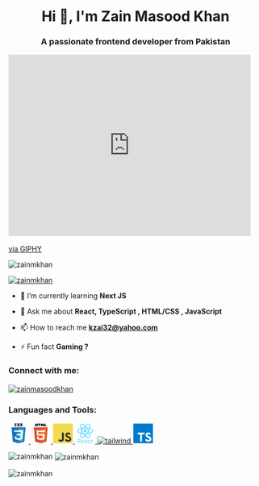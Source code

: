<h1 align="center">Hi 👋, I'm Zain Masood Khan</h1>
<h3 align="center">A passionate frontend developer from Pakistan</h3>
<iframe src="https://giphy.com/embed/2IudUHdI075HL02Pkk" width="480" height="360" frameBorder="0" class="giphy-embed" allowFullScreen></iframe><p><a href="https://giphy.com/gifs/pudgypenguins-data-code-coding-2IudUHdI075HL02Pkk">via GIPHY</a></p>

<p align="left"> <img src="https://komarev.com/ghpvc/?username=zainmkhan&label=Profile%20views&color=0e75b6&style=flat" alt="zainmkhan" /> </p>

<p align="left"> <a href="https://github.com/ryo-ma/github-profile-trophy"><img src="https://github-profile-trophy.vercel.app/?username=zainmkhan" alt="zainmkhan" /></a> </p>

- 🌱 I’m currently learning **Next JS**

- 💬 Ask me about **React, TypeScript , HTML/CSS , JavaScript**

- 📫 How to reach me **kzai32@yahoo.com**

- ⚡ Fun fact **Gaming ?**

<h3 align="left">Connect with me:</h3>
<p align="left">
<a href="https://linkedin.com/in/zainmasoodkhan" target="blank"><img align="center" src="https://raw.githubusercontent.com/rahuldkjain/github-profile-readme-generator/master/src/images/icons/Social/linked-in-alt.svg" alt="zainmasoodkhan" height="30" width="40" /></a>
</p>

<h3 align="left">Languages and Tools:</h3>
<p align="left"> <a href="https://www.w3schools.com/css/" target="_blank" rel="noreferrer"> <img src="https://raw.githubusercontent.com/devicons/devicon/master/icons/css3/css3-original-wordmark.svg" alt="css3" width="40" height="40"/> </a> <a href="https://www.w3.org/html/" target="_blank" rel="noreferrer"> <img src="https://raw.githubusercontent.com/devicons/devicon/master/icons/html5/html5-original-wordmark.svg" alt="html5" width="40" height="40"/> </a> <a href="https://developer.mozilla.org/en-US/docs/Web/JavaScript" target="_blank" rel="noreferrer"> <img src="https://raw.githubusercontent.com/devicons/devicon/master/icons/javascript/javascript-original.svg" alt="javascript" width="40" height="40"/> </a> <a href="https://reactjs.org/" target="_blank" rel="noreferrer"> <img src="https://raw.githubusercontent.com/devicons/devicon/master/icons/react/react-original-wordmark.svg" alt="react" width="40" height="40"/> </a> <a href="https://tailwindcss.com/" target="_blank" rel="noreferrer"> <img src="https://www.vectorlogo.zone/logos/tailwindcss/tailwindcss-icon.svg" alt="tailwind" width="40" height="40"/> </a> <a href="https://www.typescriptlang.org/" target="_blank" rel="noreferrer"> <img src="https://raw.githubusercontent.com/devicons/devicon/master/icons/typescript/typescript-original.svg" alt="typescript" width="40" height="40"/> </a> </p>

<p><img align="left" src="https://github-readme-stats.vercel.app/api/top-langs?username=zainmkhan&show_icons=true&locale=en&layout=compact" alt="zainmkhan" /></p>

<p>&nbsp;<img align="center" src="https://github-readme-stats.vercel.app/api?username=zainmkhan&show_icons=true&locale=en" alt="zainmkhan" /></p>

<p><img align="center" src="https://github-readme-streak-stats.herokuapp.com/?user=zainmkhan&" alt="zainmkhan" /></p>
